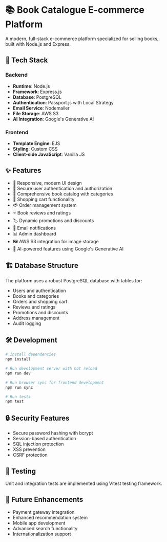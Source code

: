 # 📚 Book Catalogue E-commerce Platform

A modern, full-stack e-commerce platform specialized for selling books, built with Node.js and Express.

## 🚀 Tech Stack

### Backend
- **Runtime**: Node.js
- **Framework**: Express.js
- **Database**: PostgreSQL
- **Authentication**: Passport.js with Local Strategy
- **Email Service**: Nodemailer
- **File Storage**: AWS S3
- **AI Integration**: Google's Generative AI

### Frontend
- **Template Engine**: EJS
- **Styling**: Custom CSS
- **Client-side JavaScript**: Vanilla JS

## ✨ Features

- 📱 Responsive, modern UI design
- 🔐 Secure user authentication and authorization
- 📖 Comprehensive book catalog with categories
- 🛒 Shopping cart functionality
- 💳 Order management system
- ⭐ Book reviews and ratings
- 🏷️ Dynamic promotions and discounts
- 📨 Email notifications
- 📊 Admin dashboard
- 🖼️ AWS S3 integration for image storage
- 🤖 AI-powered features using Google's Generative AI

## 🏗️ Database Structure

The platform uses a robust PostgreSQL database with tables for:
- Users and authentication
- Books and categories
- Orders and shopping cart
- Reviews and ratings
- Promotions and discounts
- Address management
- Audit logging

## 🛠️ Development

```bash
# Install dependencies
npm install

# Run development server with hot reload
npm run dev

# Run browser sync for frontend development
npm run sync

# Run tests
npm test
```

## 🔒 Security Features

- Secure password hashing with bcrypt
- Session-based authentication
- SQL injection protection
- XSS prevention
- CSRF protection

## 📝 Testing

Unit and integration tests are implemented using Vitest testing framework.

## 🌟 Future Enhancements

- Payment gateway integration
- Enhanced recommendation system
- Mobile app development
- Advanced search functionality
- Internationalization support
